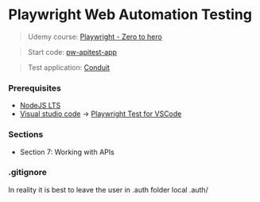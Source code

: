 # Playwright Web Automation Testing
> Udemy course: [Playwright - Zero to hero](https://www.udemy.com/course/playwright-from-zero-to-hero/learn/lecture/39699402#overview)

> Start code: [pw-apitest-app](https://github.com/bondar-artem/pw-apitest-app)

> Test application: [Conduit](https://conduit.bondaracademy.com/)

### Prerequisites
* [NodeJS LTS](https://nodejs.org/en)
* [Visual studio code](https://code.visualstudio.com/) &rarr; [Playwright Test for VSCode](https://playwright.dev/docs/getting-started-vscode)

### Sections
* Section 7: Working with APIs

### .gitignore
In reality it is best to leave the user in .auth folder local
.auth/